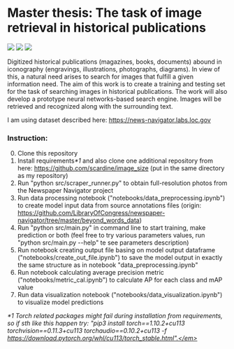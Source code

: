 # Master thesis: The task of image retrieval in historical publications

<img src="https://img.shields.io/badge/python%20version-3.8.5-2D77D5" /> <img src="https://img.shields.io/badge/pre--commit-enabled-brightgreen?logo=pre-commit&logoColor=white" /> <img src="https://img.shields.io/badge/code%20style-black-black" />

Digitized historical publications (magazines, books, documents) abound in iconography (engravings, illustrations, photographs, diagrams). In view of this, a natural need arises to search for images that fulfill a given information need. The aim of this work is to create a training and testing set for the task of searching images in historical publications. The work will also develop a prototype neural networks-based search engine. Images will be retrieved and recognized along with the surrounding text.

I am using dataset described here: https://news-navigator.labs.loc.gov

### Instruction:

0. Clone this repository
1. Install requirements<em>\*1</em> and also clone one additional repository from here: https://github.com/scardine/image_size (put in the same directory as my repository)
2. Run "python src/scraper_runner.py" to obtain full-resolution photos from the Newspaper Navigator project
3. Run data processing notebook ("notebooks/data_preprocessing.ipynb") to create model input data from source annotations files (origin: https://github.com/LibraryOfCongress/newspaper-navigator/tree/master/beyond_words_data)
4. Run "python src/main.py" in command line to start training, make prediction or both (feel free to try various parameters values, run "python src/main.py --help" te see parameters description)
5. Run notebook creating output file basing on model output dataframe ("notebooks/create_out_file.ipynb") to save the model output in exactly the same structure as in notebook "data_preprocessing.ipynb"
6. Run notebook calculating average precision metric ("notebooks/metric_cal.ipynb") to calculate AP for each class and mAP value
7. Run data visualization notebook ("notebooks/data_visualization.ipynb") to visualize model predictions

<em>\*1 Torch related packages might fail during installation from requirements, so if sth like this happen try: "pip3 install torch==1.10.2+cu113 torchvision==0.11.3+cu113 torchaudio==0.10.2+cu113 -f https://download.pytorch.org/whl/cu113/torch_stable.html".</em>

